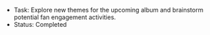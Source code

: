 - Task: Explore new themes for the upcoming album and brainstorm potential fan engagement activities.
- Status: Completed
